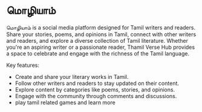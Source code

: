 # மொழியாம்

மொழியாம் is a social media platform designed for Tamil writers and readers. Share your stories, poems, and opinions in Tamil, connect with other writers and readers, and explore a diverse collection of Tamil literature. Whether you're an aspiring writer or a passionate reader, Thamil Verse Hub provides a space to celebrate and engage with the richness of the Tamil language.

Key features:
- Create and share your literary works in Tamil.
- Follow other writers and readers to stay updated on their content.
- Explore content by categories like poems, stories, and opinions.
- Engage with the community through comments and discussions.
- play tamil related games and learn more

